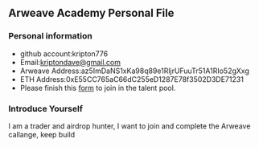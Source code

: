## Arweave Academy Personal File

### Personal information

- github account:kripton776
- Email:kriptondave@gmail.com
- Arweave Address:az5ImDaNS1xKa98q89e1RljrUFuuTr51A1RIo52gXxg
- ETH Address:0xE55CC765aC66dC255eD1287E78f3502D3DE71231
- Please finish this [form](https://docs.google.com/forms/d/e/1FAIpQLSfWA5fIIcBgmRppm3jNz5vmf9Mai_QMVil-2pO4r7YKn_Zhtw/viewform?usp=sf_link) to join in the talent pool.

### Introduce Yourself
I am a trader and airdrop hunter, I want to join and complete the Arweave callange, keep build

